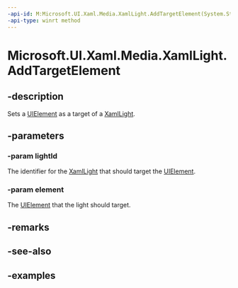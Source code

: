 ```yaml
---
-api-id: M:Microsoft.UI.Xaml.Media.XamlLight.AddTargetElement(System.String,Microsoft.UI.Xaml.UIElement)
-api-type: winrt method
---
```


<!-- Method syntax.
public void XamlLight.AddTargetElement(String lightId, UIElement element)
-->

# Microsoft.UI.Xaml.Media.XamlLight.AddTargetElement


## -description

Sets a [UIElement](/uwp/api/Windows.UI.Xaml.UIElement) as a target of a [XamlLight](xamllight.md).

## -parameters

### -param lightId

The identifier for the [XamlLight](xamllight.md) that should target the [UIElement](/uwp/api/Windows.UI.Xaml.UIElement).

### -param element

The [UIElement](/uwp/api/Windows.UI.Xaml.UIElement) that the light should target.

## -remarks

## -see-also

## -examples

